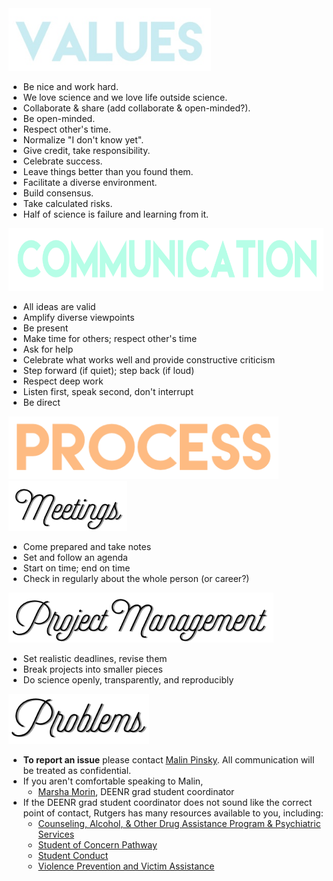 <img src="https://github.com/mstuart1/images/blob/master/IMG_0014.jpg" height="100" />  

- Be nice and work hard. 
- We love science and we love life outside science. 
- Collaborate & share (add collaborate & open-minded?). 
- Be open-minded. 
- Respect other's time. 
- Normalize "I don't know yet". 
- Give credit, take responsibility. 
- Celebrate success. 
- Leave things better than you found them. 
- Facilitate a diverse environment. 
- Build consensus. 
- Take calculated risks. 
- Half of science is failure and learning from it. 

<img src="https://github.com/mstuart1/images/blob/master/Communication.png" height="100" />

- All ideas are valid
- Amplify diverse viewpoints
- Be present
- Make time for others; respect other's time
- Ask for help
- Celebrate what works well and provide constructive criticism
- Step forward (if quiet); step back (if loud)
- Respect deep work
- Listen first, speak second, don't interrupt
- Be direct

<img src="https://github.com/mstuart1/images/blob/master/Process.png" height="100" />

<img src="https://github.com/mstuart1/images/blob/master/meetings.png" height="80" /> 

- Come prepared and take notes
- Set and follow an agenda
- Start on time; end on time
- Check in regularly about the whole person (or career?)

<img src="https://github.com/mstuart1/images/blob/master/project-management.png" height="80" /> 

- Set realistic deadlines, revise them
- Break projects into smaller pieces
- Do science openly, transparently, and reproducibly

<img src="https://github.com/mstuart1/images/blob/master/problems.png" height="80" /> 

- **To report an issue** please contact [Malin Pinsky](https://github.com/mpinsky). All communication will be treated as confidential.
- If you aren't comfortable speaking to Malin, 
    - [Marsha Morin](marsha.morin@rutgers.edu), DEENR grad student coordinator
- If the DEENR grad student coordinator does not sound like the correct point of contact, Rutgers has many resources available to you, including:
    - [Counseling, Alcohol, & Other Drug Assistance Program & Psychiatric Services](rhscaps.rutgers.edu)
    - [Student of Concern Pathway](deanofstudents.rutgers.edu) 
    - [Student Conduct](studentconduct.rutgers.edu)
    - [Violence Prevention and Victim Assistance](vpva.rutgers.edu)
